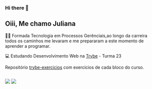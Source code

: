 ### Hi there 👋
## Oiii, Me chamo Juliana


👩‍🎓 Formada Tecnologia em Processos Gerênciais,ao longo da carreira todos os caminhos me levaram e me prepararam a este momento de aprender a programar.  

💻 Estudando Desenvolvimento Web na  <a href="https://www.betrybe.com" target="_blank"> Trybe</a> - Turma 23 

Repositório <a href="https://github.com/julianamq/exerciciostrybe" target="_blank"> trybe-exercicios</a> com exercicios de cada bloco do curso.



 ##
    
<div> 
  <a href = "julianamq20@gmail.com"><img src="https://img.shields.io/badge/-Gmail-%23333?style=for-the-badge&logo=gmail&logoColor=white" target="_blank"></a>
  <a href="https://www.linkedin.com/in/julianamartinelliquaglia/" target="_blank"><img src="https://img.shields.io/badge/-LinkedIn-%230077B5?style=for-the-badge&logo=linkedin&logoColor=white" target="_blank"></a> 
  
 
 
</div>
